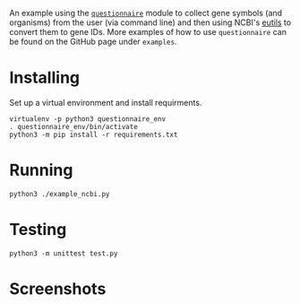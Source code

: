 An example using the [`questionnaire`](https://github.com/kylebebak/questionnaire) module to collect gene symbols (and organisms) from the user (via command line) and then using NCBI's [eutils](https://www.ncbi.nlm.nih.gov/books/NBK25497/) to convert them to gene IDs.  More examples of how to use `questionnaire` can be found on the GitHub page under `examples`.

# Installing
Set up a virtual environment and install requirments.
```
virtualenv -p python3 questionnaire_env
. questionnaire_env/bin/activate
python3 -m pip install -r requirements.txt
```

# Running
```
python3 ./example_ncbi.py
```

# Testing
```
python3 -m unittest test.py
```

# Screenshots
